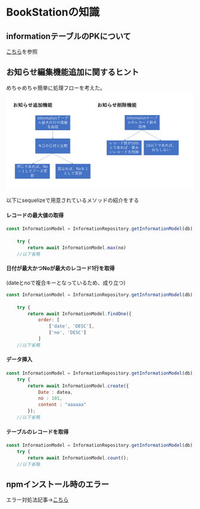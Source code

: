 # BookStationの知識  

## informationテーブルのPKについて  
 [こちら](https://github.com/RyuTanak/VUEJS_knowledge/tree/master/DB%E3%81%AE%E3%81%8A%E8%A9%B1)を参照  

## お知らせ編集機能追加に関するヒント  

めちゃめちゃ簡単に処理フローを考えた。  
![img](./img/1.png)  

以下にsequelizeで用意されているメソッドの紹介をする  

#### レコードの最大値の取得  

```js
const InformationModel = InformationRepository.getInformationModel(db);

    try {
        return await InformationModel.max(no)
    //以下省略
```

#### 日付が最大かつNoが最大のレコード1行を取得  
(dateとnoで複合キーとなっているため、成り立つ)  
```js
const InformationModel = InformationRepository.getInformationModel(db);

    try {
        return await InformationModel.findOne({
            order: [
                ['date', 'DESC'],
                ['no', 'DESC']
            ]
    //以下省略
```

#### データ挿入  

```js
const InformationModel = InformationRepository.getInformationModel(db);
    try {
        return await InformationModel.create({
            Date : datea,
            no : 101,
            content : "aaaaaa"
        });
    //以下省略
```

#### テーブルのレコードを取得  
```js
const InformationModel = InformationRepository.getInformationModel(db);
    try {
        return await InformationModel.count();
    //以下省略
```

## npmインストール時のエラー  

エラー対処法記事→[こちら](https://qiita.com/ASLA/items/527f5c47ae60bc51cc9a)  
